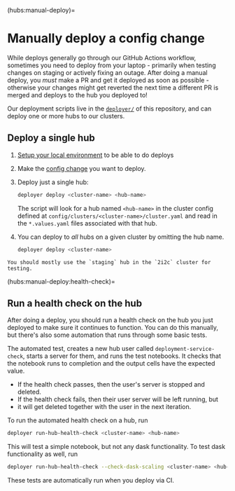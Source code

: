 (hubs:manual-deploy)=
# Manually deploy a config change

While deploys generally go through our GitHub Actions workflow, sometimes you
need to deploy from your laptop - primarily when testing changes on staging or
actively fixing an outage. After doing a manual deploy, you *must* make a PR and
get it deployed as soon as possible - otherwise your changes might get reverted
the next time a different PR is merged and deploys to the hub you deployed to!

Our deployment scripts live in the [`deployer/`](https://github.com/2i2c-org/infrastructure/tree/HEAD/deployer/)
of this repository, and can deploy one or more hubs to our clusters.

## Deploy a single hub

1. [Setup your local environment](tutorials:setup) to be able to do deploys

2. Make the [config change](../../../topic/infrastructure/config.md) you want to deploy.

3. Deploy just a single hub:

   ```bash
   deployer deploy <cluster-name> <hub-name>
   ```

   The script will look for a hub named `<hub-name>` in the cluster config
   defined at `config/clusters/<cluster-name>/cluster.yaml` and read in the `*.values.yaml` files associated with that hub.

4. You can deploy to *all* hubs on a given cluster by omitting the hub name.

   ```bash
   deployer deploy <cluster-name>
   ```

```{note}
You should mostly use the `staging` hub in the `2i2c` cluster for testing.
```

(hubs:manual-deploy:health-check)=
## Run a health check on the hub

After doing a deploy, you should run a health check on the hub you just
deployed to make sure it continues to function. You can do this manually, but
there's also some automation that runs through some basic tests.

The automated test, creates a new hub user called `deployment-service-check`, starts a
server for them, and runs the test notebooks.  It checks that the notebook
runs to completion and the output cells have the expected value.

* If the health check passes, then the user's server is stopped and deleted.
* If the health check fails, then their user server will be left running, but
* it will get deleted together with the user in the next iteration.

To run the automated health check on a hub, run

```bash
deployer run-hub-health-check <cluster-name> <hub-name>
```

This will test a simple notebook, but not any dask functionality. To test dask
functionality as well, run

```bash
deployer run-hub-health-check --check-dask-scaling <cluster-name> <hub-name>
```

These tests are automatically run when you deploy via CI.
